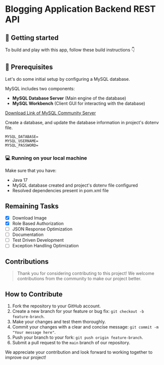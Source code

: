 # Blogging Application Backend REST API

## 🚀 Getting started

To build and play with this app, follow these build instructions 👇

## 🎯 Prerequisites

Let's do some initial setup by configuring a MySQL database.

MySQL includes two components:

- **MySQL Database Server** (Main engine of the database)
- **MySQL Workbench** (Client GUI for interacting with the database)

[Download Link of MySQL Community Server](https://dev.mysql.com/downloads/mysql/)

Create a database, and update the database information in project's dotenv file.

```.dotenv
MYSQL_DATABASE=
MYSQL_USERNAME=
MYSQL_PASSWORD=
```

### 💻 Running on your local machine

Make sure that you have:

- Java 17
- MySQL database created and project's dotenv file configured
- Resolved dependencies present in pom.xml file

## Remaining Tasks

- [x] Download Image
- [x] Role Based Authorization
- [ ] JSON Response Optimization
- [ ] Documentation
- [ ] Test Driven Development
- [ ] Exception Handling Optimization

## Contributions

> Thank you for considering contributing to this project!
> We welcome contributions from the community to make our project better.

## How to Contribute

1. Fork the repository to your GitHub account.
2. Create a new branch for your feature or bug fix: `git checkout -b feature-branch`.
3. Make your changes and test them thoroughly.
4. Commit your changes with a clear and concise message: `git commit -m "Your message here"`.
5. Push your branch to your fork: `git push origin feature-branch`.
6. Submit a pull request to the `main` branch of our repository.

We appreciate your contribution and look forward to working together to improve our project!
